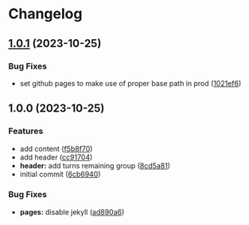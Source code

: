# Changelog

## [1.0.1](https://github.com/gyoge0/market-malarkey/compare/v1.0.0...v1.0.1) (2023-10-25)


### Bug Fixes

* set github pages to make use of proper base path in prod ([1021ef6](https://github.com/gyoge0/market-malarkey/commit/1021ef6660472d662ffbb1ea5312ece92fe7f459))

## 1.0.0 (2023-10-25)


### Features

* add content ([f5b8f70](https://github.com/gyoge0/market-malarkey/commit/f5b8f70126928f9af2d9e15fd9b253d0a8229d3e))
* add header ([cc91704](https://github.com/gyoge0/market-malarkey/commit/cc917042a05a022107b656f8d1479275f3dbede5))
* **header:** add turns remaining group ([8cd5a81](https://github.com/gyoge0/market-malarkey/commit/8cd5a81d846472db66c3166242d7bb896df4f944))
* initial commit ([6cb6940](https://github.com/gyoge0/market-malarkey/commit/6cb6940f7cdff61a102030730362a44925346e4f))


### Bug Fixes

* **pages:** disable jekyll ([ad890a6](https://github.com/gyoge0/market-malarkey/commit/ad890a6b8bf7b7cbd4afbe4a7f0af37fc2ce6c6f))
